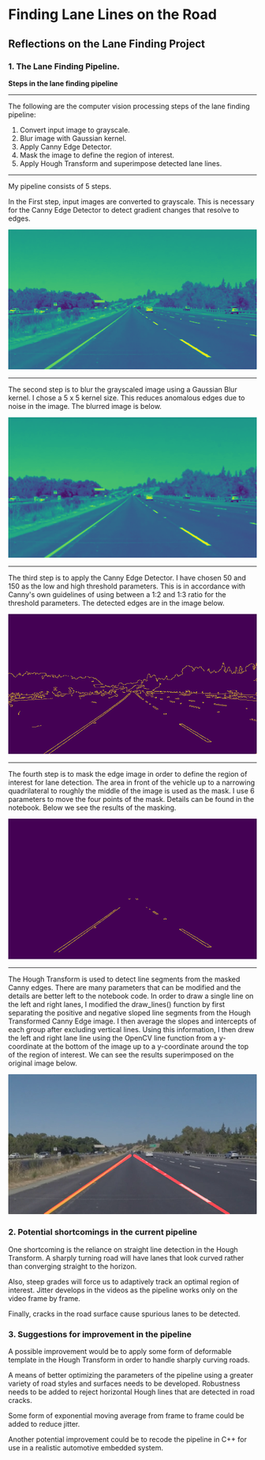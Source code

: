# **Finding Lane Lines on the Road** 

## Reflections on the Lane Finding Project


[//]: # (Image References)

[image1]: ./saved_images/graysolidYellowLeft.jpg "Grayscale"
[image2]: ./saved_images/blursolidYellowLeft.jpg "Blurred"
[image3]: ./saved_images/edgessolidYellowLeft.jpg "Canny Edges"
[image4]: ./saved_images/maskedsolidYellowLeft.jpg "Masked"
[image5]: ./saved_images/outsolidYellowLeft.jpg "Hough Lanes"


### 1. The Lane Finding Pipeline.

**Steps in the lane finding pipeline**

---

The following are the computer vision processing steps of the lane finding pipeline:
1. Convert input image to grayscale. 
2. Blur image with Gaussian kernel.
3. Apply Canny Edge Detector.
4. Mask the image to define the region of interest.
5. Apply Hough Transform and superimpose detected lane lines.

---

My pipeline consists of 5 steps. 

In the First step, input images are converted to grayscale.  This is necessary for the Canny Edge Detector to detect gradient changes that resolve to edges.

![alt text][image1]

---

The second step is to blur the grayscaled image using a Gaussian Blur kernel.  I chose a 5 x 5 kernel size.  This reduces anomalous edges due to noise in the image. The blurred image is below.

![alt text][image2]

---

The third step is to apply the Canny Edge Detector.  I have chosen 50 and 150 as the low and high threshold parameters.  This is in accordance with Canny's own guidelines of using between a 1:2 and 1:3 ratio for the threshold parameters.  The detected edges are in the image below.

![alt text][image3]

---

The fourth step is to mask the edge image in order to define the region of interest for lane detection.  The area in front of the vehicle up to a narrowing quadrilateral to roughly the
middle of the image is used as the mask.  I use 6 parameters to move the four points of the mask. Details can be found in the notebook.  Below we see the results of the masking.

![alt text][image4]

---

The Hough Transform is used to detect line segments from the masked Canny edges.  There are many parameters that can be modified and the details are better left to the notebook code.
In order to draw a single line on the left and right lanes, I modified the draw_lines() function by first separating the positive and negative sloped line segments from the Hough Transformed Canny Edge image. I then average the slopes and intercepts of each group after excluding vertical lines.  Using this information, I then drew the left and right lane line using the OpenCV line function from a y-coordinate at the bottom of the image up to a y-coordinate around the top of the region of interest.  We can see the results superimposed on the original image below.


![alt text][image5]

### 2. Potential shortcomings in the current pipeline


One shortcoming is the reliance on straight line detection in the Hough Transform.  A sharply turning road will have lanes that look curved rather than converging straight to the horizon.

Also, steep grades will force us to adaptively track an optimal region of interest.  Jitter develops in the videos as the pipeline works only on the video frame by frame.

Finally, cracks in the road surface cause spurious lanes to be detected.


### 3. Suggestions for improvement in the pipeline

A possible improvement would be to apply some form of deformable template in the Hough Transform in order to handle sharply curving roads.

A means of better optimizing the parameters of the pipeline using a greater variety of road styles and surfaces needs to be developed.  Robustness needs to be added to reject horizontal Hough lines that are detected in road cracks.

Some form of exponential moving average from frame to frame could be added to reduce jitter.

Another potential improvement could be to recode the pipeline in C++ for use in a realistic automotive embedded system.
